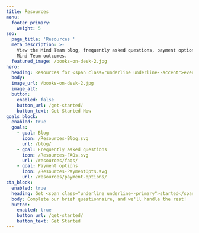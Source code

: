 ```yaml
---
title: Resources
menu:
  footer_primary:
    weight: 5
seo:
  page_title: 'Resources '
  meta_description: >-
    View the Mind Team blog, frequently asked questions, payment options and
    Mind Team outcomes.
  featured_image: /books-on-desk-2.jpg
hero:
  heading: Resources for <span class="underline underline--accent">every mind</span>.
  body:
  image_url: /books-on-desk-2.jpg
  image_alt:
  button:
    enabled: false
    button_url: /get-started/
    button_text: Get Started Now
goals_block:
  enabled: true
  goals:
    - goal: Blog
      icon: /Resources-Blog.svg
      url: /blog/
    - goal: Frequently asked questions
      icon: /Resources-FAQs.svg
      url: /resources/faqs/
    - goal: Payment options
      icon: /Resources-PaymentOpts.svg
      url: /resources/payment-options/
cta_block:
  enabled: true
  heading: Get <span class="underline underline--primary">started</span>.
  body: Complete our brief questionnaire, and we'll handle the rest!
  button:
    enabled: true
    button_url: /get-started/
    button_text: Get Started
---
```

